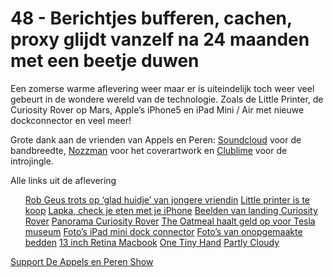 # 48 - Berichtjes bufferen, cachen, proxy glijdt vanzelf na 24 maanden met een beetje duwen

<p>Een zomerse warme aflevering weer maar er is uiteindelijk toch weer veel gebeurt in de wondere wereld van de technologie. Zoals de Little Printer, de Curiosity Rover op Mars, Apple’s iPhone5 en iPad Mini / Air met nieuwe dockconnector en veel meer!</p>

<p>Grote dank aan de vrienden van Appels en Peren: <a href="http://soundcloud.com/">Soundcloud</a> voor de bandbreedte, <a href="http://www.nozzman.com/">Nozzman</a> voor het coverartwork en <a href="http://twitter.com/#!/clublime">Clublime</a> voor de introjingle.</p>

<p>Alle links uit de aflevering</p>

<ul><a href="http://www.nu.nl/achterklap/2889555/rob-geus-trots-glad-huidje-van-jongere-vriendin.html">Rob Geus trots op ‘glad huidje’ van jongere vriendin</a>
<a href="http://www.theverge.com/2012/8/14/3238974/little-printer-berg-matt-webb">Little printer is te koop</a>
<a href="http://mylapka.com/">Lapka, check je eten met je iPhone</a>
<a href="http://www.youtube.com/watch?v=fb8RPbLU9cU&amp;feature=player_embedded">Beelden van landing Curiosity Rover</a>
<a href="http://www.360cities.net/image/curiosity-rover-martian-solar-day-2">Panorama Curiosity Rover</a>
<a href="http://arstechnica.com/business/2012/08/a-simple-feat-only-expensive-the-oatmeal-tries-saving-teslas-lab/">The Oatmeal haalt geld op voor Tesla museum</a>
<a href="http://www.theverge.com/2012/8/18/3250693/photos-new-iphone-ipad-mini-dock-connectors-rumor">Foto’s iPad mini dock connector</a>
<a href="http://www.theverge.com/2012/8/19/3252929/unmade-beds-photo-joe-gerhard-morning-shadows-light-tumblr">Foto’s van onopgemaakte bedden</a>
<a href="http://arstechnica.com/apple/2012/08/more-evidence-of-a-13-retina-macbook-pro-surfaces-as-benchmarks/">13 inch Retina Macbook</a>
<a href="http://onetinyhand.com/">One Tiny Hand</a>
<a href="http://clk.tradedoubler.com/click?p=24371&amp;a=2052533&amp;g=11696689&amp;url=http://itunes.apple.com/app/partly-cloudy/id545627378?mt=8">Partly Cloudy</a>
</ul><p><a href="https://www.patreon.com/appelsenperenshow" rel="payment">Support De Appels en Peren Show</a></p>